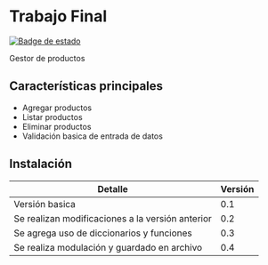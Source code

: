 
# Trabajo Final

[![Badge de estado](https://img.shields.io/badge/estado-activo-brightgreen)](https://github.com/MagoGaro/TalentoTech-Python-2025)

Gestor de productos

## Características principales

- Agregar productos
- Listar productos
- Eliminar productos
- Validación basica de entrada de datos

## Instalación

| Detalle |  Versión |
|----------------|----------|
| Versión basica          |   0.1    |
| Se realizan modificaciones a la versión anterior          |   0.2    |
| Se agrega uso de diccionarios y funciones          |   0.3    |
| Se realiza modulación y guardado en archivo          |   0.4    |